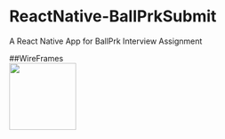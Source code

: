 # ReactNative-BallPrkSubmit
A React Native App for BallPrk Interview Assignment

##WireFrames
<br/>
<img src='https://user-images.githubusercontent.com/5182674/33336352-a2dab7b8-d495-11e7-81b2-e2b33eba8ca6.png' width=120 />

